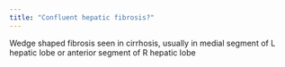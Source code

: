 ```yaml
---
title: "Confluent hepatic fibrosis?"
---
```

Wedge shaped fibrosis seen in cirrhosis, usually in medial segment of L hepatic lobe or anterior segment of R hepatic lobe

